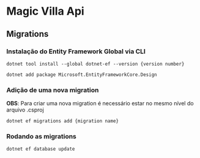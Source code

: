 ﻿# Magic Villa Api

## Migrations

### Instalação do Entity Framework Global via CLI
```
dotnet tool install --global dotnet-ef --version {version number}
```

```
dotnet add package Microsoft.EntityFrameworkCore.Design
```

### Adição de uma nova migration
<b>OBS</b>: Para criar uma nova migration é necessário estar no mesmo nível do arquivo .csproj
```
dotnet ef migrations add {migration name}
```

### Rodando as migrations
```
dotnet ef database update
```